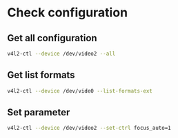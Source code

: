 # Check configuration

## Get all configuration
```bash
v4l2-ctl --device /dev/video2 --all
```

## Get list formats
```bash
v4l2-ctl --device /dev/vide0 --list-formats-ext
```

## Set parameter
```bash
v4l2-ctl --device /dev/video2 --set-ctrl focus_auto=1
```

